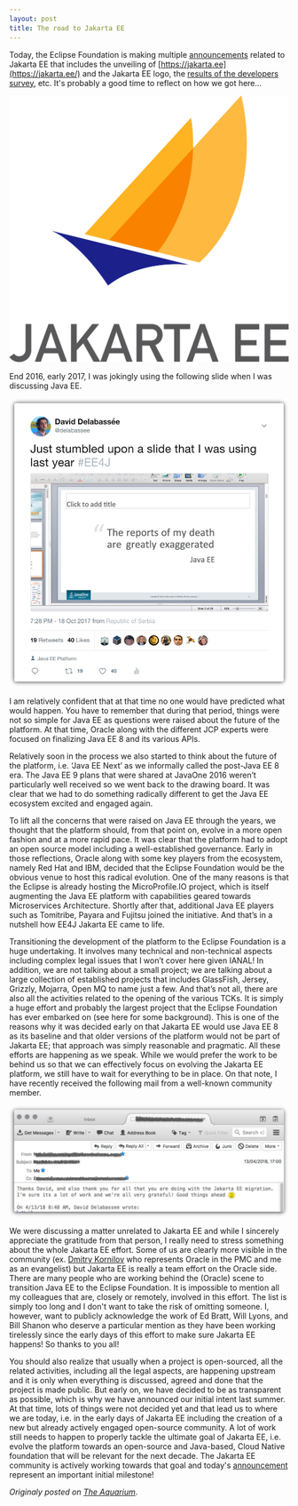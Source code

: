 ```yaml
---
layout: post
title: The road to Jakarta EE
---
```


Today, the Eclipse Foundation is making multiple [announcements](https://jakarta.ee/news/2018/04/24/eclipse-foundation-unveils-new-cloud-native-java-future-with-jakarta-ee/) related to Jakarta EE that includes the unveiling of [https://jakarta.ee](https://jakarta.ee/) and the Jakarta EE logo, the [results of the developers survey](https://jakarta.ee/news/2018/04/24/jakarta-ee-community-survey/), etc. It's probably a good time to reflect on how we got here...

![](/images/blog/jakarta_ee_logo.png)<!-- .element height="50%" width="50%" -->

End 2016, early 2017, I was jokingly using the following slide when I was discussing Java EE. 

![](/images/blog/slide_pic.jpg#center)


I am relatively confident that at that time no one would have predicted what would happen. You have to remember that during that period, things were not so simple for Java EE as questions were raised about the future of the platform. At that time, Oracle along with the different JCP experts were focused on finalizing Java EE 8 and its various APIs. 

Relatively soon in the process we also started to think about the future of the platform, i.e. ‘Java EE Next’ as we informally called the post-Java EE 8 era. The Java EE 9 plans that were shared at JavaOne 2016 weren’t particularly well received so we went back to the drawing board. It was clear that we had to do something radically different to get the Java EE ecosystem excited and engaged again. 

To lift all the concerns that were raised on Java EE through the years, we thought that the platform should, from that point on, evolve in a more open fashion and at a more rapid pace. It was clear that the platform had to adopt an open source model including a well-established governance. Early in those reflections, Oracle along with some key players from the ecosystem, namely Red Hat and IBM, decided that the Eclipse Foundation would be the obvious venue to host this radical evolution. One of the many reasons is that the Eclipse is already hosting the MicroProfile.IO project, which is itself augmenting the Java EE platform with capabilities geared towards Microservices Architecture. Shortly after that, additional Java EE players such as Tomitribe, Payara and Fujitsu joined the initiative. And that’s in a nutshell how EE4J Jakarta EE came to life.

Transitioning the development of the platform to the Eclipse Foundation is a huge undertaking. It involves many technical and non-technical aspects including complex legal issues that I won’t cover here given IANAL! In addition, we are not talking about a small project; we are talking about a large collection of established projects that includes GlassFish, Jersey, Grizzly, Mojarra, Open MQ to name just a few. And that’s not all, there are also all the activities related to the opening of the various TCKs. It is simply a huge effort and probably the largest project that the Eclipse Foundation has ever embarked on (see here for some background). This is one of the reasons why it was decided early on that Jakarta EE would use Java EE 8 as its baseline and that older versions of the platform would not be part of Jakarta EE; that approach was simply reasonable and pragmatic. All these efforts are happening as we speak. While we would prefer the work to be behind us so that we can effectively focus on evolving the Jakarta EE platform, we still have to wait for everything to be in place. On that note, I have recently received the following mail from a well-known community member. 

![](/images/blog/mail_pic.jpg#center)

We were discussing a matter unrelated to Jakarta EE and while I sincerely appreciate the gratitude from that person, I really need to stress something about the whole Jakarta EE effort. Some of us are clearly more visible in the community (ex. [Dmitry Kornilov](https://twitter.com/m0mus?lang=en) who represents Oracle in the PMC and me as an evangelist) but Jakarta EE is really a team effort on the Oracle side. There are many people who are working behind the (Oracle) scene to transition Java EE to the Eclipse Foundation. It is impossible to mention all my colleagues that are, closely or remotely, involved in this effort. The list is simply too long and I don't want to take the risk of omitting someone. I, however, want to publicly acknowledge the work of Ed Bratt, Will Lyons, and Bill Shanon who deserve a particular mention as they have been working tirelessly since the early days of this effort to make sure Jakarta EE happens! So thanks to you all!

You should also realize that usually when a project is open-sourced, all the related activities, including all the legal aspects, are happening upstream and it is only when everything is discussed, agreed and done that the project is made public. But early on, we have decided to be as transparent as possible, which is why we have announced our initial intent last summer. At that time, lots of things were not decided yet and that lead us to where we are today, i.e. in the early days of Jakarta EE including the creation of a new but already actively engaged open-source community. A lot of work still needs to happen to properly tackle the ultimate goal of Jakarta EE, i.e. evolve the platform towards an open-source and Java-based, Cloud Native foundation that will be relevant for the next decade. The Jakarta EE community is actively working towards that goal and today's [announcement](https://jakarta.ee/news/2018/04/24/eclipse-foundation-unveils-new-cloud-native-java-future-with-jakarta-ee/) represent an important initial milestone!

*Originaly posted on [The Aquarium](https://blogs.oracle.com/theaquarium/the-road-to-jakarta-ee)*.
